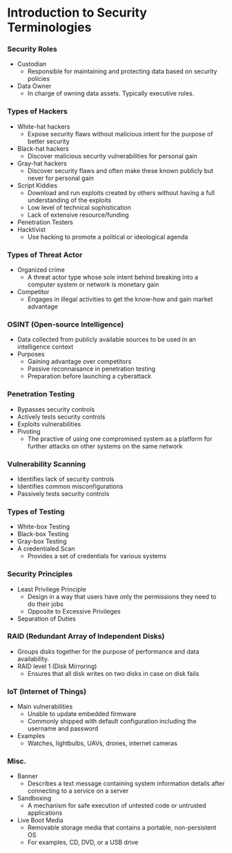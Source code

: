 # Introduction to Security Terminologies
### Security Roles
* Custodian
  * Responsible for maintaining and protecting data based on security policies
* Data Owner
  * In charge of owning data assets. Typically executive roles.

### Types of Hackers
* White-hat hackers
  * Expose security flaws without malicious intent for the purpose of better security
* Black-hat hackers
  * Discover malicious security vulnerabilities for personal gain
* Gray-hat hackers
  * Discover security flaws and often make these known publicly but never for personal gain
* Script Kiddies
  * Download and run exploits created by others without having a full understanding of the exploits
  * Low level of technical sophistication
  * Lack of extensive resource/funding
* Penetration Testers
* Hacktivist
  * Use hacking to promote a political or ideological agenda

### Types of Threat Actor
* Organized crime
  * A threat actor type whose sole intent behind breaking into a computer system or network is monetary gain
* Competitor
  * Engages in illegal activities to get the know-how and gain market advantage
 
### OSINT (Open-source Intelligence)
* Data collected from publicly available sources to be used in an intelligence context
* Purposes
  * Gaining advantage over competitors
  * Passive reconnaisance in penetration testing
  * Preparation before launching a cyberattack
  
### Penetration Testing
* Bypasses security controls
* Actively tests security controls
* Exploits vulnerabilities
* Pivoting
  * The practive of using one compromised system as a platform for further attacks on other systems on the same network

### Vulnerability Scanning
* Identifies lack of security controls
* Identifies common misconfigurations
* Passively tests security controls

### Types of Testing
* White-box Testing
* Black-box Testing
* Gray-box Testing
* A credentialed Scan
  * Provides a set of credentials for various systems
  
### Security Principles
* Least Privilege Principle
  * Design in a way that users have only the permissions they need to do their jobs
  * Opposite to Excessive Privileges
* Separation of Duties
  
### RAID (Redundant Array of Independent Disks)
* Groups disks together for the purpose of performance and data availability.
* RAID level 1 (Disk Mirroring)
  * Ensures that all disk writes on two disks in case on disk fails
  
### IoT (Internet of Things)
* Main vulnerabilities
  * Unable to update embedded firmware
  * Commonly shipped with default configuration including the username and password
* Examples
  * Watches, lightbulbs, UAVs, drones, internet cameras

### Misc.
* Banner
  * Describes a text message containing system information details after connecting to a service on a server
* Sandboxing
  * A mechanism for safe execution of untested code or untrusted applications
* Live Boot Media
  * Removable storage media that contains a portable, non-persistent OS
  * For examples, CD, DVD, or a USB drive
